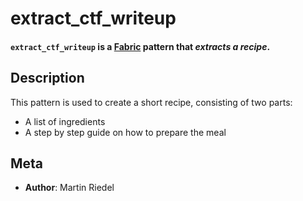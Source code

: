 # extract_ctf_writeup

<h4><code>extract_ctf_writeup</code> is a <a href="https://github.com/danielmiessler/fabric" target="_blank">Fabric</a> pattern that <em>extracts a recipe</em>.</h4>


## Description

This pattern is used to create a short recipe, consisting of two parts: 
  - A list of ingredients
  - A step by step guide on how to prepare the meal

## Meta

- **Author**: Martin Riedel
